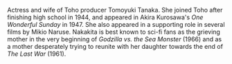 <!-- Chieko Nakakita -->

Actress and wife of Toho producer Tomoyuki Tanaka. She joined Toho after finishing high school in 1944, and appeared in Akira Kurosawa's _One Wonderful Sunday_ in 1947. She also appeared in a supporting role in several films by Mikio Naruse. Nakakita is best known to sci-fi fans as the grieving mother in the very beginning of _Godzilla vs. the Sea Monster_ (1966) and as a mother desperately trying to reunite with her daughter towards the end of _The Last War_ (1961).